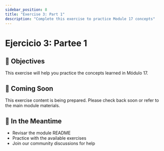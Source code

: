 ```yaml
---
sidebar_position: 8
title: "Exercise 3: Part 1"
description: "Complete this exercise to practice Module 17 concepts"
---
```


# Ejercicio 3: Partee 1

## 🎯 Objectives

This exercise will help you practice the concepts learned in Módulo 17.

## 📝 Coming Soon

This exercise content is being prepared. Please check back soon or refer to the main module materials.

## 🚀 In the Meantime

- Revisar the module README
- Practice with the available exercises
- Join our community discussions for help
